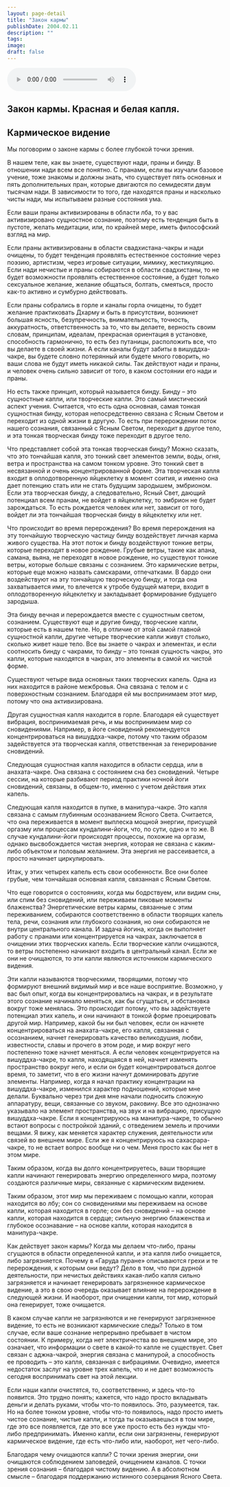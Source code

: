 ```yaml
---
layout: page-detail
title: "Закон кармы"
publishDate: 2004.02.11
description: ""
tags:
image:
draft: false
---
```


<audio title="2004.02.11 - Закон кармы.mp3" src="/upload/iblock/e4f/e4f71e0764e333fce653f56eb986a665.mp3" controls=""></audio>

## **Закон кармы. Красная и белая капля.**

## **Кармическое видение**
  
  
 Мы поговорим о законе кармы с более глубокой точки зрения.

 В нашем теле, как вы знаете, существуют нади, праны и бинду. В отношении нади всем все понятно. С пранами, если вы изучали базовое учение, тоже знакомы и должны знать, что существует пять основных и пять дополнительных пран, которые двигаются по семидесяти двум тысячам нади. В зависимости то того, где находятся праны и насколько чисты нади, мы испытываем разные состояния ума.

  
 Если ваши праны активизированы в области лба, то у вас активизировано сущностное сознание, поэтому есть тенденция быть в пустоте, желать медитации, или, по крайней мере, иметь философский взгляд на мир.

 Если праны активизированы в области свадхистана-чакры и нади очищены, то будет тенденция проявлять естественное состояние через поэзию, артистизм, через игровые ситуации, мимику, жестикуляцию. Если нади нечистые и праны собираются в области свадхистаны, то не будет возможности проявлять естественное состояние, а будет только сексуальное желание, желание общаться, болтать, смеяться, просто как-то активно и сумбурно действовать.

  
 Если праны собрались в горле и каналы горла очищены, то будет желание практиковать Дхарму и быть в присутствии, возникнет большая ясность, безупречность, внимательность, точность, аккуратность, ответственность за то, что вы делаете, верность своим словам, принципам, идеалам, прекрасная ориентация в установке, способность гармонично, то есть без путаницы, расположить все, что вы делаете в своей жизни. А если каналы будут забиты в вишуддха-чакре, вы будете словно потерянный или будете много говорить, но ваши слова не будут иметь никакой силы. Так действуют нади и праны, и человек очень сильно зависит от того, в каком состоянии его нади и праны.

 Но есть также принцип, который называется бинду. Бинду – это сущностные капли, или творческие капли. Это самый мистический аспект учения. Считается, что есть одна основная, самая тонкая сущностная бинду, которая непосредственно связана с Ясным Светом и переходит из одной жизни в другую. То есть при перерождении поток нашего сознания, связанный с Ясным Светом, переходит в другое тело, и эта тонкая творческая бинду тоже переходит в другое тело.

  
 Что представляет собой эта тонкая творческая бинду? Можно сказать, что это тончайшая капля, это тонкий свет элементов земли, воды, огня, ветра и пространства на самом тонком уровне. Это тонкий свет в несвязанной и очень концентрированной форме. Эта творческая капля входит в оплодотворенную яйцеклетку в момент соития, и именно она дает потенцию стать или не стать будущим зародышем, эмбрионом. Если эта творческая бинду, а следовательно, Ясный Свет, дающий потенциал всем пранам, не войдет в яйцеклетку, то эмбрион не будет зарождаться. То есть рождается человек или нет, зависит от того, войдет ли эта тончайшая творческая бинду в яйцеклетку или нет.

  
 Что происходит во время перерождения? Во время перерождения на эту тончайшую творческую частицу бинду воздействует личная карма живого существа. На этот поток и бинду воздействуют тонкие ветры, которые переходят в новое рождение. Грубые ветры, такие как апана, самана, вьяна, не переходят в новое рождение, но существуют тонкие ветры, которые больше связаны с сознанием. Это кармические ветры, которые еще можно назвать самскарами, отпечатками. В бардо они воздействуют на эту тончайшую творческую бинду, и тогда она захватывается ими, то влечется к утробе будущей матери, входит в оплодотворенную яйцеклетку и закладывает формирование будущего зародыша.

  
 Эта бинду вечная и перерождается вместе с сущностным светом, сознанием. Существуют еще и другие бинду, творческие капли, которые есть в нашем теле. Но, в отличие от этой самой главной сущностной капли, другие четыре творческие капли живут столько, сколько живет наше тело. Все вы знаете о чакрах и элементах, и если соотносить бинду с чакрами, то бинду – это тонкая сущность чакры, это капли, которые находятся в чакрах, это элементы в самой их чистой форме.

 Существуют четыре вида основных таких творческих капель. Одна из них находится в районе межбровья. Она связана с телом и с поверхностным сознанием. Благодаря ей мы воспринимаем этот мир, потому что она активизирована.

  
 Другая сущностная капля находится в горле. Благодаря ей существует вибрация, воспринимаемая речь, и мы воспринимаем мир со сновидениями. Например, в йоге сновидений рекомендуется концентрироваться на вишуддха-чакре, потому что таким образом задействуется эта творческая капля, ответственная за генерирование сновидений.

 Следующая сущностная капля находится в области сердца, или в анахата-чакре. Она связана с состоянием сна без сновидений. Четыре сессии, на которые разбивают период практики ночной йоги сновидений, связаны, в общем-то, именно с учетом действия этих капель.

  
 Следующая капля находится в пупке, в манипура-чакре. Это капля связана с самым глубинным осознаванием Ясного Света. Считается, что она переживается в момент выплеска мощной энергии, присущей оргазму или процессам кундалини-йоги, что, по сути, одно и то же. В случае кундалини-йоги происходят процессы, похожие на оргазм, однако высвобождается чистая энергия, которая не связана с каким-либо объектом и половым желанием. Эта энергия не рассеивается, а просто начинает циркулировать.

 Итак, у этих четырех капель есть свои особенности. Все они более грубые, чем тончайшая основная капля, связанная с Ясным Светом.

  
 Что еще говорится о состояниях, когда мы бодрствуем, или видим сны, или спим без сновидений, или переживаем пиковые моменты блаженства? Энергетические ветры кармы, связанные с этим переживанием, собираются соответственно в области творящих капель тела, речи, сознания или глубокого сознания, но они собираются не внутри центрального канала. И задача йогина, когда он выполняет работу с пранами или концентрируется на чакрах, заключается в очищении этих творческих капель. Если творческие капли очищаются, то ветры постепенно начинают входить в центральный канал. Если же они не очищаются, то эти капли являются источником кармического видения.

  
 Эти капли называются творческими, творящими, потому что формируют внешний видимый мир и все наше восприятие. Возможно, у вас был опыт, когда вы концентрировались на чакрах, и в результате этого сознание начинало меняться, как бы сгущаться, и обстановка вокруг тоже менялась. Это происходит потому, что вы задействуете потенциал этих капель, и они начинают в тонкой форме проецировать другой мир. Например, какой бы ни был человек, если он начнете концентрироваться на анахата-чакре, его капля, связанная с осознанием, начнет генерировать качество великодушия, любви, известности, славы и прочего в этом роде, и мир вокруг него постепенно тоже начнет меняться. А если человек концентрируется на вишуддха-чакре, то капля, находящаяся в ней, начнет изменять пространство вокруг него, и если он будет концентрироваться долгое время, то заметит, что в его жизни начнут доминировать другие элементы. Например, когда я начал практику концентрации на вишуддха-чакре, изменился характер подношений, которые мне делали. Буквально через три дня мне начали подносить сложную аппаратуру, вещи, связанные со звуком, раковину. Все это однозначно указывало на элемент пространства, на звук и на вибрацию, присущую вишуддха-чакре. Если я концентрируюсь на манипура-чакре, то обычно встают вопросы с постройкой зданий, с отведением земель и прочими вещами. Я вижу, как меняется характер служения, деятельности или связей во внешнем мире. Если же я концентрируюсь на сахасрара-чакре, то не встает вопрос вообще ни о чем. Меня просто как бы нет в этом мире.

  
 Таким образом, когда вы долго концентрируетесь, ваши творящие капли начинают генерировать энергию определенного мира, поэтому создаются различные миры, связанные с кармическим видением.

 Таким образом, этот мир мы переживаем с помощью капли, которая находится во лбу; сон со сновидениями мы переживаем на основе капли, которая находится в горле; сон без сновидений – на основе капли, которая находится в сердце; сильную энергию блаженства и глубокое осознавание – на основе капли, которая находится в манипура-чакре.

  
 Как действует закон кармы? Когда мы делаем что-либо, праны сгущаются в области определенной капли, и эта капля либо очищается, либо загрязняется. Почему в «Гаруда пуране» описываются грехи и те перерождения, к которым они ведут? Дело в том, что при дурной деятельности, при нечистых действиях какая-либо капля сильно загрязняется и начинает генерировать загрязненное кармическое видение, а это в свою очередь оказывает влияние на перерождение в следующей жизни. И наоборот, при очищении капли, тот мир, который она генерирует, тоже очищается.

 В каком случае капли не загрязняются и не генерируют загрязненное видение, то есть не возникают кармические следы? Только в том случае, если ваше сознание непрерывно пребывает в чистом состоянии. К примеру, когда нет электричества во внешнем мире, это означает, что информации о свете в какой-то капле не существует. Свет связан с аджна-чакрой, энергия связана с манипурой, а способность ее проводить – это капля, связанная с вибрациями. Очевидно, имеется недостаток заслуг на уровне трех капель, что и не дает возможность сегодня воспринимать свет на этой лекции.

  
 Если наши капли очистятся, то, соответственно, и здесь что-то появится. Это трудно понять; кажется, что надо просто вкладывать деньги и делать руками, чтобы что-то появилось. Это, разумеется, так. Но на более тонком уровне, чтобы что-то появилось, надо просто иметь чистое сознание, чистые капли, и тогда ты оказываешься в том мире, где это все появляется, где это все уже просто есть без нужды что-либо предпринимать. Именно капли, если они загрязнены, генерируют кармическое видение, где есть что-либо или, наоборот, нет чего-либо.

 Благодаря чему очищаются капли? С точки зрения энергии, они очищаются соблюдением заповедей, очищением каналов. С точки зрения сознания – благодаря чистому видению. А в абсолютном смысле – благодаря поддержанию истинного созерцания Ясного Света.
  
  
